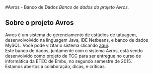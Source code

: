 #Avros - Banco de Dados
<i>Banco de dados do projeto Avros.</i>

<h2>Sobre o projeto Avros</h2>
<p>Avros é um sistema de gerenciamento de estúdios de tatuagem, desenvolvolvido na linguagem Java, IDE Netbeans, e banco de dados MySQL. Você pode vizitar o sistema clicando <a href="https://github.com/AllSoft-br/Avros">aqui</a>.
<br>Este banco de dados, juntamente com o sistema Avros, está sendo desenvolvido como projeto de TCC para ser entregue no curso de informática da ETEC de Embu, no segundo semestre de 2015.
<br>Estamos abertos a colaboração, dicas, e críticas.</p>
